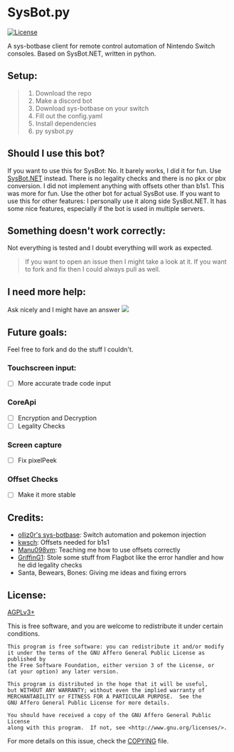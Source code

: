 
# SysBot.py
[![License](https://img.shields.io/badge/license-GNU%20Affero%20General%20Public%20License%20Version%203%20or%20Later-blue.svg)]()

A sys-botbase client for remote control automation of Nintendo Switch consoles. Based on SysBot.NET, written in python. 

## Setup:
> 1. Download the repo
> 2. Make a discord bot
> 3. Download sys-botbase on your switch
> 4. Fill out the config.yaml
> 5. Install dependencies
> 6. py sysbot.py

## Should I use this bot?
If you want to use this for SysBot:
    No. It barely works, I did it for fun. Use [SysBot.NET](https://github.com/kwsch/SysBot.NET) instead.
    There is no legality checks and there is no pkx or pbx conversion. 
    I did not implement anything with offsets other than b1s1.
    This was more for fun. Use the other bot for actual SysBot use.
If you want to use this for other features:
    I personally use it along side SysBot.NET.
    It has some nice features, especially if the bot is used in multiple servers.

## Something doesn't work correctly:
Not everything is tested and I doubt everything will work as expected.
> If you want to open an issue then I might take a look at it. If you want to fork and fix then I could always pull as well.

## I need more help:
Ask nicely and I might have an answer
[<img src="https://canary.discordapp.com/api/guilds/771539948687589386/widget.png?style=banner2">](https://discord.gg/TwyCFr5WDY)

## Future goals:
Feel free to fork and do the stuff I couldn't.

### Touchscreen input:
- [ ] More accurate trade code input
### CoreApi
- [ ] Encryption and Decryption
- [ ] Legality Checks
### Screen capture
- [ ] Fix pixelPeek
### Offset Checks
- [ ] Make it more stable

## Credits:
- [olliz0r's sys-botbase](https://github.com/olliz0r/sys-botbase): Switch automation and pokemon injection
- [kwsch](https://github.com/kwsch/SysBot.NET): Offsets needed for b1s1
- [Manu098vm](https://github.com/Manu098vm): Teaching me how to use offsets correctly
- [GriffinG1](https://github.com/GriffinG1/FlagBot): Stole some stuff from Flagbot like the error handler and how he did legality checks
- Santa, Bewears, Bones: Giving me ideas and fixing errors

## License:
[AGPLv3+](https://www.gnu.org/licenses/agpl-3.0.en.html)

This is free software, and you are welcome to redistribute it under certain conditions.

	This program is free software: you can redistribute it and/or modify
	it under the terms of the GNU Affero General Public License as published by
	the Free Software Foundation, either version 3 of the License, or
	(at your option) any later version.

	This program is distributed in the hope that it will be useful,
	but WITHOUT ANY WARRANTY; without even the implied warranty of
	MERCHANTABILITY or FITNESS FOR A PARTICULAR PURPOSE.  See the
	GNU Affero General Public License for more details.

	You should have received a copy of the GNU Affero General Public License
	along with this program.  If not, see <http://www.gnu.org/licenses/>.


For more details on this issue, check the [COPYING](COPYING) file.
